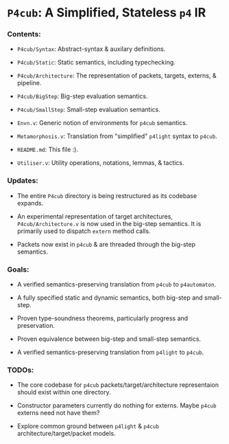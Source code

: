 # `P4cub`: A Simplified, Stateless `p4` IR

### Contents:

- `P4cub/Syntax`: Abstract-syntax & auxilary definitions.

- `P4cub/Static`: Static semantics, including typechecking.

- `P4cub/Architecture`: The representation of packets, targets, externs, & pipeline.

- `P4cub/BigStep`: Big-step evaluation semantics.

- `P4cub/SmallStep`: Small-step evaluation semantics.

- `Envn.v`: Generic notion of environments for `p4cub` semantics.

- `Metamorphosis.v`: Translation from "simplified" `p4light` syntax to `p4cub`.

- `README.md`: This file :).

- `Utiliser.v`: Utility operations, notations, lemmas, & tactics.

### Updates:

- The entire `P4cub` directory is being restructured as its codebase expands.

- An experimental representation of target architectures, `P4cub/Architecture.v` is now used in the big-step semantics. It is primarily used to dispatch `extern` method calls.

- Packets now exist in `p4cub` & are threaded through the big-step semantics.

### Goals:

- A verified semantics-preserving translation from `p4cub` to `p4automaton`.

- A fully specified static and dynamic semantics, both big-step and small-step.

- Proven type-soundness theorems, particularly progress and preservation.

- Proven equivalence between big-step and small-step semantics.

- A verified semantics-preserving translation from `p4light` to `p4cub`.

### TODOs:

- The core codebase for `p4cub` packets/target/architecture representaion should exist within one directory.

- Constructor parameters currently do nothing for externs. Maybe `p4cub` externs need not have them?

- Explore common ground between `p4light` & `p4cub` architecture/target/packet models.
